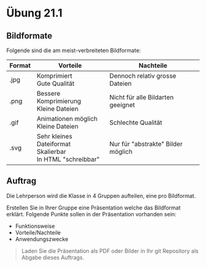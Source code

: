# Übung 21.1 #

## Bildformate ##

Folgende sind die am meist-verbreiteten Bildformate:

| Format | Vorteile | Nachteile |
| --- | --- | --- |
| .jpg | Komprimiert<br />Gute Qualität | Dennoch relativ grosse Dateien |
| .png | Bessere Komprimierung<br />Kleine Dateien | Nicht für alle Bildarten geeignet |
| .gif | Animationen möglich<br />Kleine Dateien | Schlechte Qualität |
| .svg | Sehr kleines Dateiformat<br />Skalierbar<br />In HTML "schreibbar" | Nur für "abstrakte" Bilder möglich |

## Auftrag ##

Die Lehrperson wird die Klasse in 4 Gruppen aufteilen, eine pro Bildformat.

Erstellen Sie in Ihrer Gruppe eine Präsentation welche das Bildformat erklärt.
Folgende Punkte sollen in der Präsentation vorhanden sein:

- Funktionsweise
- Vorteile/Nachteile
- Anwendungszwecke

> Laden Sie die Präsentation als PDF oder Bilder in Ihr git Repository als Abgabe dieses Auftrags.
